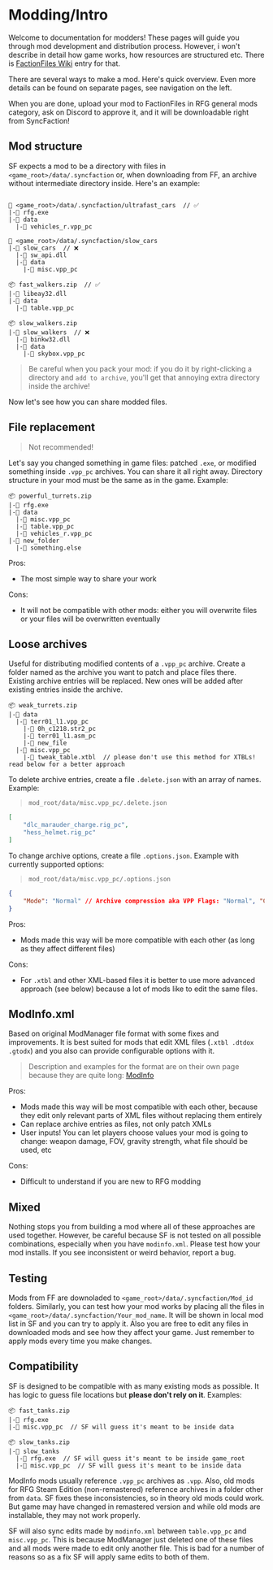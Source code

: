 # Modding/Intro

Welcome to documentation for modders! These pages will guide you through mod development and distribution process. However, i won't describe in detail how game works, how resources are structured etc. There is [FactionFiles Wiki](https://www.redfactionwiki.com/wiki/RF:G_Editing_Main_Page) entry for that.

There are several ways to make a mod. Here's quick overview. Even more details can be found on separate pages, see navigation on the left.

When you are done, upload your mod to FactionFiles in RFG general mods category, ask on Discord to approve it, and it will be downloadable right from SyncFaction!

## Mod structure

SF expects a mod to be a directory with files in `<game_root>/data/.syncfaction` or, when downloading from FF, an archive without intermediate directory inside. Here's an example:

```

📂 <game_root>/data/.syncfaction/ultrafast_cars  // ✅
|-📄 rfg.exe
|-📂 data
  |-📄 vehicles_r.vpp_pc

📂 <game_root>/data/.syncfaction/slow_cars
|-📂 slow_cars  // ❌
  |-📄 sw_api.dll
  |-📂 data
    |-📄 misc.vpp_pc

📦 fast_walkers.zip  // ✅
|-📄 libeay32.dll
|-📂 data
  |-📄 table.vpp_pc

📦 slow_walkers.zip
|-📂 slow_walkers  // ❌
  |-📄 binkw32.dll
  |-📂 data
    |-📄 skybox.vpp_pc
```

> Be careful when you pack your mod: if you do it by right-clicking a directory and `add to archive`, you'll get that annoying extra directory inside the archive!

Now let's see how you can share modded files.

## File replacement

> Not recommended!

Let's say you changed something in game files: patched `.exe`, or modified something inside `.vpp_pc` archives. You can share it all right away. Directory structure in your mod must be the same as in the game. Example:

```
📦 powerful_turrets.zip
|-📄 rfg.exe
|-📂 data
  |-📄 misc.vpp_pc
  |-📄 table.vpp_pc
  |-📄 vehicles_r.vpp_pc
|-📂 new_folder
  |-📄 something.else
```

Pros:

* The most simple way to share your work

Cons:

* It will not be compatible with other mods: either you will overwrite files or your files will be overwritten eventually

## Loose archives

Useful for distributing modified contents of a `.vpp_pc` archive. Create a folder named as the archive you want to patch and place files there. Existing archive entries will be replaced. New ones will be added after existing entries inside the archive.

```
📦 weak_turrets.zip
|-📂 data
  |-📂 terr01_l1.vpp_pc
    |-📄 0h_c1218.str2_pc
    |-📄 terr01_l1.asm_pc
    |-📄 new_file
  |-📂 misc.vpp_pc
    |-📄 tweak_table.xtbl  // please don't use this method for XTBLs! read below for a better approach
```

To delete archive entries, create a file `.delete.json` with an array of names. Example:

> `mod_root/data/misc.vpp_pc/.delete.json`

```json
[
    "dlc_marauder_charge.rig_pc",
    "hess_helmet.rig_pc"
]
```

To change archive options, create a file `.options.json`. Example with currently supported options:

> `mod_root/data/misc.vpp_pc/.options.json`

```json
{
	"Mode": "Normal" // Archive compression aka VPP Flags: "Normal", "Compressed", "Condensed", "Compacted" (both compressed and compacted)
}
```

Pros:

* Mods made this way will be more compatible with each other (as long as they affect different files)

Cons:

* For `.xtbl` and other XML-based files it is better to use more advanced approach (see below) because a lot of mods like to edit the same files.

## ModInfo.xml

Based on original ModManager file format with some fixes and improvements. It is best suited for mods that edit XML files (`.xtbl .dtdox .gtodx`) and you also can provide configurable options with it.

> Description and examples for the format are on their own page because they are quite long: [ModInfo](modinfo.md)

Pros:

* Mods made this way will be most compatible with each other, because they edit only relevant parts of XML files without replacing them entirely
* Can replace archive entries as files, not only patch XMLs
* User inputs! You can let players choose values your mod is going to change: weapon damage, FOV, gravity strength, what file should be used, etc

Cons:

* Difficult to understand if you are new to RFG modding

## Mixed

Nothing stops you from building a mod where all of these approaches are used together. However, be careful because SF is not tested on all possible combinations, especially when you have `modinfo.xml`. Please test how your mod installs. If you see inconsistent or weird behavior, report a bug.

## Testing

Mods from FF are downoladed to `<game_root>/data/.syncfaction/Mod_id` folders. Similarly, you can test how your mod works by placing all the files in `<game_root>/data/.syncfaction/Your_mod_name`. It will be shown in local mod list in SF and you can try to apply it. Also you are free to edit any files in downloaded mods and see how they affect your game. Just remember to apply mods every time you make changes.

## Compatibility

SF is designed to be compatible with as many existing mods as possible. It has logic to guess file locations but **please don't rely on it**. Examples:

```
📦 fast_tanks.zip
|-📄 rfg.exe
|-📄 misc.vpp_pc  // SF will guess it's meant to be inside data
```

```
📦 slow_tanks.zip
|-📂 slow_tanks
  |-📄 rfg.exe  // SF will guess it's meant to be inside game_root
  |-📄 misc.vpp_pc  // SF will guess it's meant to be inside data
```

ModInfo mods usually reference `.vpp_pc` archives as `.vpp`. Also, old mods for RFG Steam Edition (non-remastered) reference archives in a folder other from `data`. SF fixes these inconsistencies, so in theory old mods could work. But game may have changed in remastered version and while old mods are installable, they may not work properly.

SF will also sync edits made by `modinfo.xml` between `table.vpp_pc` and `misc.vpp_pc`. This is because ModManager just deleted one of these files and all mods were made to edit only another file. This is bad for a number of reasons so as a fix SF will apply same edits to both of them.
